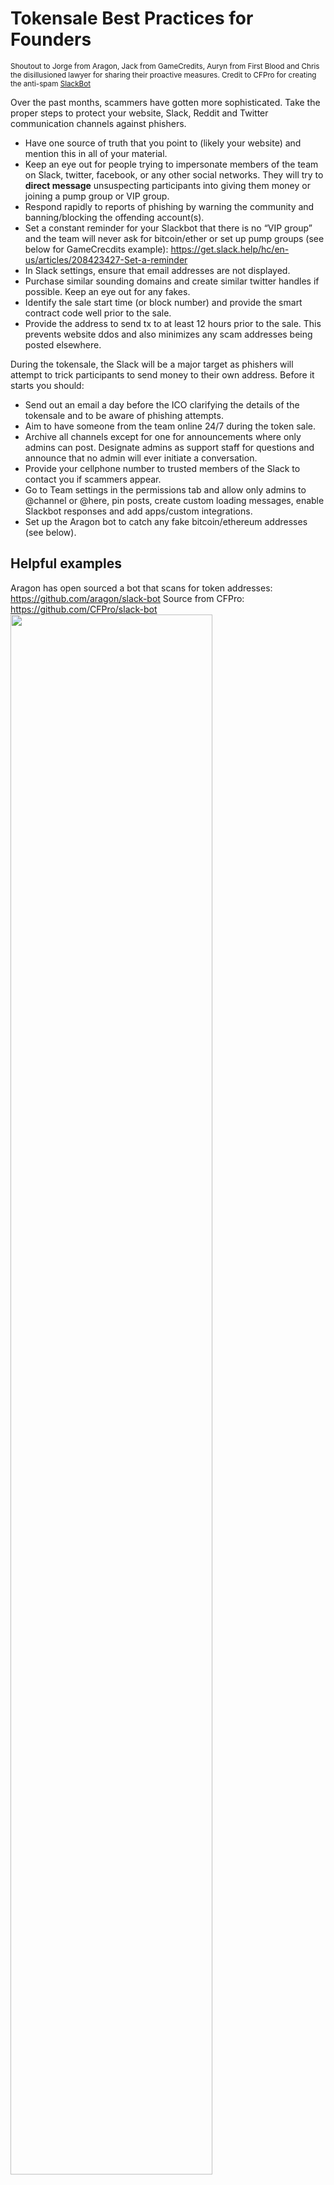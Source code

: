 # Tokensale Best Practices for Founders

<sub>Shoutout to Jorge from Aragon, Jack from GameCredits, Auryn from First Blood and Chris the disillusioned lawyer for sharing their proactive measures. Credit to CFPro for creating the anti-spam [SlackBot](https://github.com/CFPro/slack-bot)</sub>

Over the past months, scammers have gotten more sophisticated. Take the proper steps to protect your website, Slack, Reddit and Twitter communication channels against phishers.

* Have one source of truth that you point to (likely your website) and mention this in all of your material.
* Keep an eye out for people trying to impersonate members of the team on Slack, twitter, facebook, or any other social networks. They will try to **direct message** unsuspecting participants into giving them money or joining a pump group or VIP group.
* Respond rapidly to reports of phishing by warning the community and banning/blocking the offending account(s).
* Set a constant reminder for your Slackbot that there is no “VIP group” and the team will never ask for bitcoin/ether or set up pump groups (see below for GameCrecdits example): https://get.slack.help/hc/en-us/articles/208423427-Set-a-reminder
* In Slack settings, ensure that email addresses are not displayed.
* Purchase similar sounding domains and create similar twitter handles if possible. Keep an eye out for any fakes.
* Identify the sale start time (or block number) and provide the smart contract code well prior to the sale.
* Provide the address to send tx to at least 12 hours prior to the sale. This prevents website ddos and also minimizes any scam addresses being posted elsewhere.

During the tokensale, the Slack will be a major target as phishers will attempt to trick participants to send money to their own address. Before it starts you should:
* Send out an email a day before the ICO clarifying the details of the tokensale and to be aware of phishing attempts.
* Aim to have someone from the team online 24/7 during the token sale.
* Archive all channels except for one for announcements where only admins can post. Designate admins as support staff for questions and announce that no admin will ever initiate a conversation.
* Provide your cellphone number to trusted members of the Slack to contact you if scammers appear.
* Go to Team settings in the permissions tab and allow only admins to @channel or @here, pin posts, create custom loading messages, enable Slackbot responses and add apps/custom integrations.
* Set up the Aragon bot to catch any fake bitcoin/ethereum addresses (see below).


## Helpful examples

Aragon has open sourced a bot that scans for token addresses: https://github.com/aragon/slack-bot
Source from CFPro: https://github.com/CFPro/slack-bot
<img src="https://i.imgur.com/sY6Ra7B.png" width="80%">

GameCredit’s Slackbot reminder
<img src="https://i.imgur.com/4hvVNau.png" width="100%">



## Recent scams to be aware of

Impersonating your website (mobilego.io vs mobilegoproject.io)

<img src="https://i.imgur.com/vtcBake.jpg" width="41%"> <img src="https://i.imgur.com/tx2yWpn.jpg" width="40%">

Impersonating your Twitter account (AragonProject vs Araqon Project)

<img src="https://i.imgur.com/DwYRQOE.png" width="50%">

Impersonating a bot to spread a fake tokensale address

<img src="https://i.imgur.com/O8VCgJ7.png" width="50%">

Impersonating your advisor

<img src="https://i.imgur.com/CeSEjto.png" width="50%">


